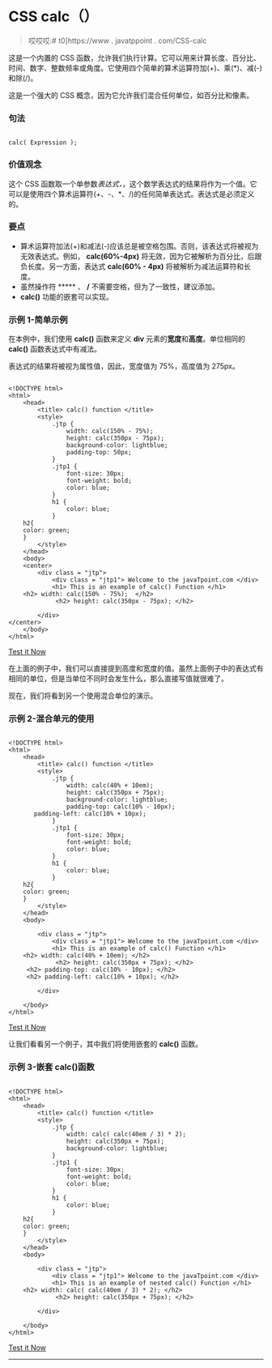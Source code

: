 # CSS calc（）

> 哎哎哎:# t0]https://www . javatppoint . com/CSS-calc

这是一个内置的 CSS 函数，允许我们执行计算。它可以用来计算长度、百分比、时间、数字、整数频率或角度。它使用四个简单的算术运算符加(+)、乘(*)、减(-)和除(/)。

这是一个强大的 CSS 概念，因为它允许我们混合任何单位，如百分比和像素。

### 句法

```

calc( Expression );

```

### 价值观念

这个 CSS 函数取一个单参数*表达式，*，这个数学表达式的结果将作为一个值。它可以是使用四个算术运算符(+、-、*、/)的任何简单表达式。表达式是必须定义的。

### 要点

*   算术运算符加法(+)和减法(-)应该总是被空格包围。否则，该表达式将被视为无效表达式。例如， **calc(60%-4px)** 将无效，因为它被解析为百分比，后跟负长度。另一方面，表达式 **calc(60% - 4px)** 将被解析为减法运算符和长度。
*   虽然操作符 ***** 、 **/** 不需要空格，但为了一致性，建议添加。
*   **calc()** 功能的嵌套可以实现。

### 示例 1-简单示例

在本例中，我们使用 **calc()** 函数来定义 **div** 元素的**宽度**和**高度**。单位相同的 **calc()** 函数表达式中有减法。

表达式的结果将被视为属性值，因此，宽度值为 75%，高度值为 275px。

```

<!DOCTYPE html> 
<html> 
    <head> 
        <title> calc() function </title> 
        <style> 
            .jtp {			
                width: calc(150% - 75%); 
                height: calc(350px - 75px); 
                background-color: lightblue; 
                padding-top: 50px; 
            } 
            .jtp1 { 
                font-size: 30px; 
                font-weight: bold; 
                color: blue; 
            } 
            h1 { 
                color: blue; 
            } 
	h2{
	color: green;
	}
        </style> 
    </head> 
    <body> 
	<center>
        <div class = "jtp"> 
            <div class = "jtp1"> Welcome to the javaTpoint.com </div> 
            <h1> This is an example of calc() Function </h1>
	<h2> width: calc(150% - 75%);  </h2>
             <h2> height: calc(350px - 75px); </h2> 

        </div> 
</center>
    </body> 
</html>

```

[Test it Now](https://www.javatpoint.com/oprweb/test.jsp?filename=CSScalc1)

在上面的例子中，我们可以直接提到高度和宽度的值。虽然上面例子中的表达式有相同的单位，但是当单位不同时会发生什么，那么直接写值就很难了。

现在，我们将看到另一个使用混合单位的演示。

### 示例 2-混合单元的使用

```

<!DOCTYPE html> 
<html> 
    <head> 
        <title> calc() function </title> 
        <style> 
            .jtp {			
                width: calc(40% + 10em); 
                height: calc(350px + 75px); 
                background-color: lightblue; 
                padding-top: calc(10% - 10px); 
	   padding-left: calc(10% + 10px);
            } 
            .jtp1 { 
                font-size: 30px; 
                font-weight: bold; 
                color: blue; 
            } 
            h1 { 
                color: blue; 
            } 
	h2{
	color: green;
	}
        </style> 
    </head> 
    <body> 

        <div class = "jtp"> 
            <div class = "jtp1"> Welcome to the javaTpoint.com </div> 
            <h1> This is an example of calc() Function </h1>
	<h2> width: calc(40% + 10em); </h2>
             <h2> height: calc(350px + 75px); </h2> 
	 <h2> padding-top: calc(10% - 10px); </h2> 
	 <h2> padding-left: calc(10% + 10px); </h2> 

        </div> 

    </body> 
</html>

```

[Test it Now](https://www.javatpoint.com/oprweb/test.jsp?filename=CSScalc2)

让我们看看另一个例子，其中我们将使用嵌套的 **calc()** 函数。

### 示例 3-嵌套 calc()函数

```

<!DOCTYPE html> 
<html> 
    <head> 
        <title> calc() function </title> 
        <style> 
            .jtp {			
                width: calc( calc(40em / 3) * 2); 
                height: calc(350px + 75px); 
                background-color: lightblue; 
            } 
            .jtp1 { 
                font-size: 30px; 
                font-weight: bold; 
                color: blue; 
            } 
            h1 { 
                color: blue; 
            } 
	h2{
	color: green;
	}
        </style> 
    </head> 
    <body> 

        <div class = "jtp"> 
            <div class = "jtp1"> Welcome to the javaTpoint.com </div> 
            <h1> This is an example of nested calc() Function </h1>
	<h2> width: calc( calc(40em / 3) * 2); </h2>
             <h2> height: calc(350px + 75px); </h2> 			 

        </div> 

    </body> 
</html>

```

[Test it Now](https://www.javatpoint.com/oprweb/test.jsp?filename=CSScalc3)

* * *